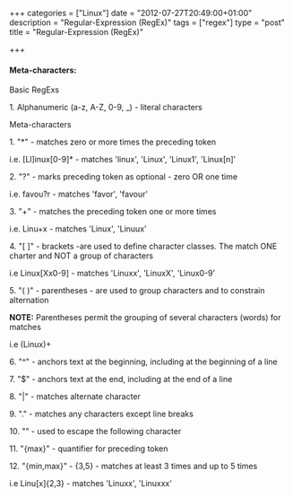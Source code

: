 +++
categories = ["Linux"]
date = "2012-07-27T20:49:00+01:00"
description = "Regular-Expression (RegEx)"
tags = ["regex"]
type = "post"
title = "Regular-Expression (RegEx)"

+++

#### Meta-characters:

Basic RegExs

1\. Alphanumeric (a-z, A-Z, 0-9, _) - literal characters

Meta-characters

1\. "*" - matches zero or more times the preceding token

i.e. [Ll]inux[0-9]* - matches 'linux', 'Linux', 'Linux1', 'Linux[n]'

2\. "?" - marks preceding token as optional - zero OR one time

i.e. favou?r - matches 'favor', 'favour'

3\. "+" - matches the preceding token one or more times

i.e. Linu+x - matches 'Linux', 'Linuux'

4\. "[ ]" - brackets -are used to define character classes. The match ONE charter and NOT a group of characters

i.e Linux[Xx0-9] - matches 'Linuxx', 'LinuxX', 'Linux0-9'

5\. "( )" - parentheses - are used to group characters and to constrain alternation

**NOTE:** Parentheses permit the grouping of several characters (words) for matches

i.e (Linux)+

6\. "^" - anchors text at the beginning, including at the beginning of a line

7\.  "$" - anchors text at the end, including at the end of a line

8\. "|" - matches alternate character

9\. "." - matches any characters except line breaks

10\. "\" - used to escape the following character

11\. "{max}" - quantifier for preceding token

12\. "{min,max}" - {3,5} - matches at least 3 times and up to 5 times

i.e Linu[x]{2,3} - matches 'Linuxx', 'Linuxxx'
